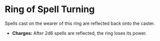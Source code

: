 # Ring of Spell Turning

Spells cast on the wearer of this ring are reflected back onto the caster.

- **Charges:** After 2d6 spells are reflected, the ring loses its power.